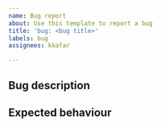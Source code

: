 ```yaml
---
name: Bug report
about: Use this template to report a bug
title: 'bug: <bug title>'
labels: bug
assignees: kkafar

---
```


## Bug description


## Expected behaviour

<!-- This is optional section, fill only if you have some ideas -->
<!-- ## Possible solution suggestion -->
